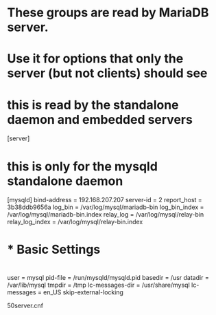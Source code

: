 #
# These groups are read by MariaDB server.
# Use it for options that only the server (but not clients) should see

# this is read by the standalone daemon and embedded servers
[server]

# this is only for the mysqld standalone daemon
[mysqld]
bind-address = 192.168.207.207
server-id = 2
report_host = 3b38ddb9656a
log_bin = /var/log/mysql/mariadb-bin
log_bin_index = /var/log/mysql/mariadb-bin.index
relay_log = /var/log/mysql/relay-bin
relay_log_index = /var/log/mysql/relay-bin.index

#
# * Basic Settings
#

user                    = mysql
pid-file                = /run/mysqld/mysqld.pid
basedir                 = /usr
datadir                 = /var/lib/mysql
tmpdir                  = /tmp
lc-messages-dir         = /usr/share/mysql
lc-messages             = en_US
skip-external-locking


50server.cnf